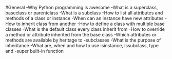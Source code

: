 #General
-Why Python programming is awesome
-What is a superclass, baseclass or parentclass
-What is a subclass
-How to list all attributes and methods of a class or instance
-When can an instance have new attributes
-How to inherit class from another
-How to define a class with multiple base classes
-What is the default class every class inherit from
-How to override a method or attribute inherited from the base class
-Which attributes or methods are available by heritage to -subclasses
-What is the purpose of inheritance
-What are, when and how to use isinstance, issubclass, type and -super built-in function
